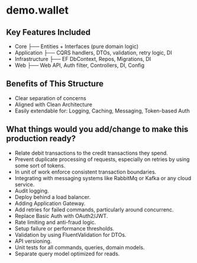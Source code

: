 # demo.wallet

## Key Features Included

* Core           ├──	Entities + Interfaces (pure domain logic)
* Application    ├──	CQRS handlers, DTOs, validation, retry logic, DI
* Infrastructure ├──	EF DbContext, Repos, Migrations, DI
* Web	           ├──  Web API, Auth filter, Controllers, DI, Config

## Benefits of This Structure
* Clear separation of concerns
* Aligned with Clean Architecture
* Easily extendable for: Logging, Caching, Messaging, Token-based Auth

## What things would you add/change to make this production ready? 

- Relate debit transactions to the credit transactions they spend.
- Prevent duplicate processing of requests, especially on retries by using some sort of tokens.
- In unit of work enforce consistent transaction boundaries.
- Integrating with messaging systems like RabbitMq or Kafka or any cloud service.
- Audit logging.
- Deploy behind a load balancer.
- Adding Application Gateway.
- Add retries for failed commands, particularly around concurrenc.
- Replace Basic Auth with OAuth2/JWT.
- Rate limiting and anti-fraud logic.
- Setup failure or performance thresholds.
- Validation by using FluentValidation for DTOs.
- API versioning.
- Unit tests for all commands, queries, domain models.
- Separate query model optimized for reads.
